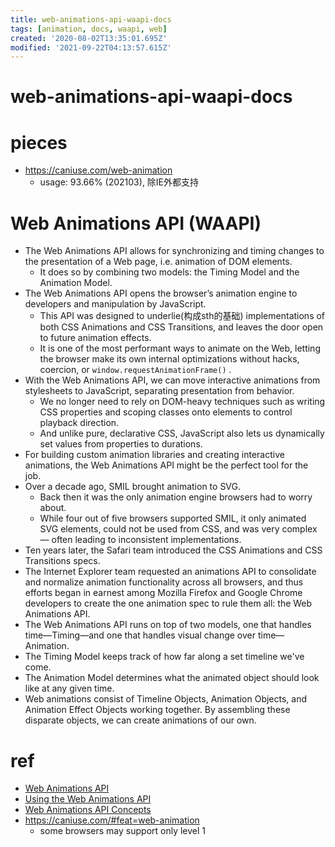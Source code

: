 ```yaml
---
title: web-animations-api-waapi-docs
tags: [animation, docs, waapi, web]
created: '2020-08-02T13:35:01.695Z'
modified: '2021-09-22T04:13:57.615Z'
---
```


# web-animations-api-waapi-docs

# pieces

- https://caniuse.com/web-animation
  - usage: 93.66% (202103), 除IE外都支持

# Web Animations API (WAAPI)

- The Web Animations API allows for synchronizing and timing changes to the presentation of a Web page, i.e. animation of DOM elements. 
  - It does so by combining two models: the Timing Model and the Animation Model.
- The Web Animations API opens the browser’s animation engine to developers and manipulation by JavaScript. 
  - This API was designed to underlie(构成sth的基础) implementations of both CSS Animations and CSS Transitions, and leaves the door open to future animation effects. 
  - It is one of the most performant ways to animate on the Web, letting the browser make its own internal optimizations without hacks, coercion, or `window.requestAnimationFrame()` .
- With the Web Animations API, we can move interactive animations from stylesheets to JavaScript, separating presentation from behavior. 
  - We no longer need to rely on DOM-heavy techniques such as writing CSS properties and scoping classes onto elements to control playback direction. 
  - And unlike pure, declarative CSS, JavaScript also lets us dynamically set values from properties to durations.
- For building custom animation libraries and creating interactive animations, the Web Animations API might be the perfect tool for the job.
- Over a decade ago, SMIL brought animation to SVG. 
  - Back then it was the only animation engine browsers had to worry about. 
  - While four out of five browsers supported SMIL, it only animated SVG elements, could not be used from CSS, and was very complex — often leading to inconsistent implementations. 
- Ten years later, the Safari team introduced the CSS Animations and CSS Transitions specs.
- The Internet Explorer team requested an animations API to consolidate and normalize animation functionality across all browsers, and thus efforts began in earnest among Mozilla Firefox and Google Chrome developers to create the one animation spec to rule them all: the Web Animations API.
- The Web Animations API runs on top of two models, one that handles time—Timing—and one that handles visual change over time—Animation.
- The Timing Model keeps track of how far along a set timeline we've come. 
- The Animation Model determines what the animated object should look like at any given time.
- Web animations consist of Timeline Objects, Animation Objects, and Animation Effect Objects working together. By assembling these disparate objects, we can create animations of our own.

# ref

- [Web Animations API](https://developer.mozilla.org/en-US/docs/Web/API/Web_Animations_API)
- [Using the Web Animations API](https://developer.mozilla.org/en-US/docs/Web/API/Web_Animations_API/Using_the_Web_Animations_API)
- [Web Animations API Concepts](https://developer.mozilla.org/en-US/docs/Web/API/Web_Animations_API/Web_Animations_API_Concepts)
- https://caniuse.com/#feat=web-animation
  - some browsers may support only level 1
